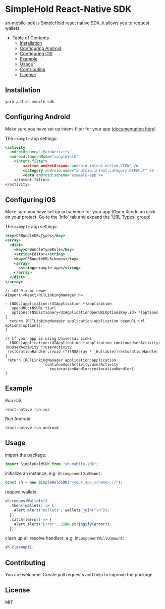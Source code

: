 # SimpleHold React-Native SDK

[sh-mobile-sdk](https://www.npmjs.com/package/sh-mobile-sdk) is SimpleHold react native SDK, it allows you to request wallets.

- Table of Contents
  - [Installation](#installation)
  - [Configuring Android](#configuring-android)
  - [Configuring iOS](#configuring-ios)
  - [Example](#example)
  - [Usage](#usage)
  - [Contributing](#contributing)
  - [License](#license)

## Installation

```shell
yarn add sh-mobile-sdk
```

## Configuring Android

Make sure you have set up intent-filter for your app ([documentation here](https://developer.android.com/training/app-links/deep-linking#adding-filters))

The `example` app settings:

```xml
<activity
  android:name=".MainActivity"
  android:launchMode="singleTask"
    <intent-filter>
        <action android:name="android.intent.action.VIEW" />
        <category android:name="android.intent.category.DEFAULT" />
        <data android:scheme="example-app"/>
    </intent-filter>
</activity>
```

## Configuring iOS

Make sure you have set up url scheme for your app (Open Xcode an click on your project. Go to the 'Info' tab and expand the 'URL Types' group).

The `example` app settings:

```xml
<key>CFBundleURLTypes</key>
<array>
  <dict>
    <key>CFBundleTypeRole</key>
    <string>Editor</string>
    <key>CFBundleURLSchemes</key>
    <array>
      <string>example-app</string>
    </array>
  </dict>
</array>
```

```objc
// iOS 9.x or newer
#import <React/RCTLinkingManager.h>

- (BOOL)application:(UIApplication *)application
   openURL:(NSURL *)url
   options:(NSDictionary<UIApplicationOpenURLOptionsKey,id> *)options
{
  return [RCTLinkingManager application:application openURL:url options:options];
}

// If your app is using Universal Links
- (BOOL)application:(UIApplication *)application continueUserActivity:(NSUserActivity *)userActivity
 restorationHandler:(void (^)(NSArray * _Nullable))restorationHandler
{
 return [RCTLinkingManager application:application
                  continueUserActivity:userActivity
                    restorationHandler:restorationHandler];
}
```

## Example

Run iOS

```shell
react-native run-ios
```

Run Android

```shell
react-native run-android
```

## Usage

import the package:

```typescript
import SimpleHoldSDK from "sh-mobile-sdk";
```

initialize an instance, e.g. in `componentDidMount`:

```typescript
const sh = new SimpleHoldSDK("<your_app_scheme>://");
```

request wallets:

```typescript
sh.requestWallets()
  .then((wallets) => {
    Alert.alert("Wallets", wallets.join("\n"));
  })
  .catch((error) => {
    Alert.alert("Error", JSON.stringify(error));
  });
```

clean up all resolve handlers, e.g. in`componentWillUnmount`:

```typescript
sh.cleanup();
```

## Contributing

You are welcome! Create pull requests and help to improve the package.

## License

MIT
